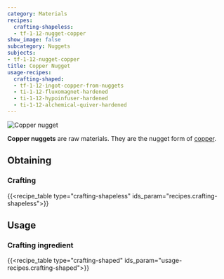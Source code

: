 ```yaml
---
category: Materials
recipes:
  crafting-shapeless:
  - tf-1-12-nugget-copper
show_image: false
subcategory: Nuggets
subjects:
- tf-1-12-nugget-copper
title: Copper Nugget
usage-recipes:
  crafting-shaped:
  - tf-1-12-ingot-copper-from-nuggets
  - ti-1-12-fluxomagnet-hardened
  - ti-1-12-hypoinfuser-hardened
  - ti-1-12-alchemical-quiver-hardened
---
```


![Copper nugget](/images/docs/1.12/thermal-foundation/nugget-copper.png)


**Copper nuggets** are raw materials. They are the nugget form of
[copper](../copper-ingot/).


Obtaining
---------

### Crafting
{{<recipe_table type="crafting-shapeless" ids_param="recipes.crafting-shapeless">}}


Usage
-----

### Crafting ingredient
{{<recipe_table type="crafting-shaped" ids_param="usage-recipes.crafting-shaped">}}
